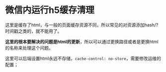 # 微信内运行h5缓存清理

这里是缓存了html，与一般的页面缓存资源不同，所以常见的对资源添加hash/?时间戳之类的，就不能用了。

**这里的根本要解决的问题是html的更新**，所以可以通过更换路径或者是更换html的名称来处理这个问题。

这里可以后端设置html永远不存储，`cache-control: no-store`，需要修改运维的配置；
